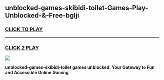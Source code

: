 
## unblocked-games-skibidi-toilet-Games-Play-Unblocked-&-Free-bglji
<h3>
<a href="https://premium76.site?title=unblocked-games-skibidi-toilet&ref=24A">CLICK TO PLAY</a></h3>
<hr>

<h3>
<a href="https://premium76.site?title=unblocked-games-skibidi-toilet&ref=24A">CLICK 2 PLAY</a>
  
</h3>

<a href="https://premium76.site?title=unblocked-games-skibidi-toilet&ref=24A"><img src="https://clearcache.store/games.png"></a>


**unblocked-games-skibidi-toilet games unblocked: Your Gateway to Fun and Accessible Online Gaming**
